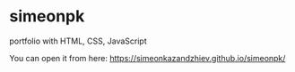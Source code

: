 # simeonpk
portfolio with HTML, CSS, JavaScript

You can open it from here: https://simeonkazandzhiev.github.io/simeonpk/

